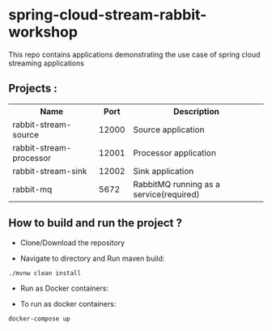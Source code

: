 # spring-cloud-stream-rabbit-workshop

This repo contains applications demonstrating the use case of spring cloud streaming applications 


## Projects : 

<table>
 <tr>
   <th>Name</th>
   <th>Port</th>
   <th>Description</th>
 </tr>
 <tr>
   <td>rabbit-stream-source</td>
   <td>12000</td>
    <td> Source application </td>
 </tr>
 <tr>
   <td>rabbit-stream-processor</td>
   <td>12001</td>
    <td> Processor application </td>
 </tr>
  <tr>
   <td>rabbit-stream-sink</td>
   <td>12002</td>
    <td> Sink application </td>
 </tr>
  <tr>
   <td>rabbit-mq</td>
   <td>5672</td>
    <td> RabbitMQ running as a service(required) </td>
 </tr>



</table>

## How to build and run the project ?

* Clone/Download the repository 

* Navigate to directory and Run maven build: 
```
./mvnw clean install
```

* Run as Docker containers: 

* To run as docker containers: 

```
docker-compose up
```
